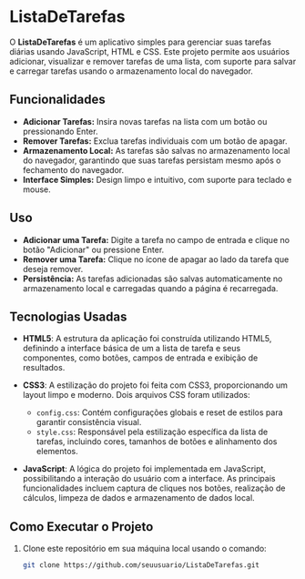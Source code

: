 # ListaDeTarefas

 O **ListaDeTarefas** é um aplicativo simples para gerenciar suas tarefas diárias usando JavaScript, HTML e CSS. Este projeto permite aos usuários adicionar, visualizar e remover tarefas de uma lista, com suporte para salvar e carregar tarefas usando o armazenamento local do navegador.

## Funcionalidades

- **Adicionar Tarefas:** Insira novas tarefas na lista com um botão ou pressionando Enter.
- **Remover Tarefas:** Exclua tarefas individuais com um botão de apagar.
- **Armazenamento Local:** As tarefas são salvas no armazenamento local do navegador, garantindo que suas tarefas persistam mesmo após o fechamento do navegador.
- **Interface Simples:** Design limpo e intuitivo, com suporte para teclado e mouse.

## Uso

- **Adicionar uma Tarefa:** Digite a tarefa no campo de entrada e clique no botão "Adicionar" ou pressione Enter.
- **Remover uma Tarefa:** Clique no ícone de apagar ao lado da tarefa que deseja remover.
- **Persistência:** As tarefas adicionadas são salvas automaticamente no armazenamento local e carregadas quando a página é recarregada.

## Tecnologias Usadas

- **HTML5**: A estrutura da aplicação foi construída utilizando HTML5, definindo a interface básica de um a lista de tarefa e seus componentes, como botões, campos de entrada e exibição de resultados.

- **CSS3**: A estilização do projeto foi feita com CSS3, proporcionando um layout limpo e moderno. Dois arquivos CSS foram utilizados:
  - `config.css`: Contém configurações globais e reset de estilos para garantir consistência visual.
  - `style.css`: Responsável pela estilização específica da lista de tarefas, incluindo cores, tamanhos de botões e alinhamento dos elementos.

- **JavaScript**: A lógica do projeto foi implementada em JavaScript, possibilitando a interação do usuário com a interface. As principais funcionalidades incluem captura de cliques nos botões, realização de cálculos, limpeza de dados e armazenamento de dados local.

## Como Executar o Projeto

1. Clone este repositório em sua máquina local usando o comando:
   ```bash
   git clone https://github.com/seuusuario/ListaDeTarefas.git
